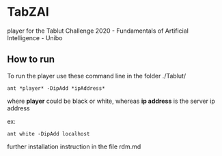 # TabZAI

player for the Tablut Challenge 2020 - Fundamentals of Artificial Intelligence - Unibo

## How to run

To run the player use these command line in the folder ./Tablut/

```
ant *player* -DipAdd *ipAddress*
```
  
where **player** could be black or white, whereas **ip address** is the server ip address

ex:

```
ant white -DipAdd localhost
```

further installation instruction in the file rdm.md
